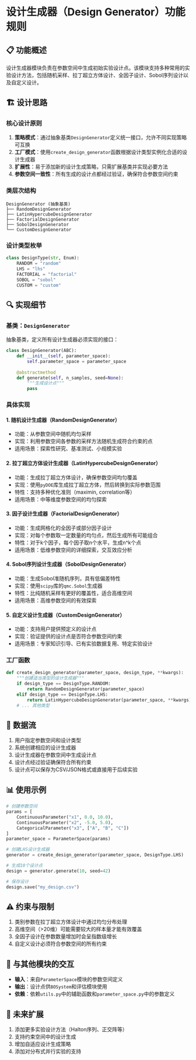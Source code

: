 # 设计生成器（Design Generator）功能规则

## 📋 功能概述

设计生成器模块负责在参数空间中生成初始实验设计点。该模块支持多种常用的实验设计方法，包括随机采样、拉丁超立方体设计、全因子设计、Sobol序列设计以及自定义设计。

## 🏗️ 设计思路

### 核心设计原则

1. **策略模式**：通过抽象基类`DesignGenerator`定义统一接口，允许不同实现策略可互换
2. **工厂模式**：使用`create_design_generator`函数根据设计类型实例化合适的设计生成器
3. **扩展性**：易于添加新的设计生成策略，只需扩展基类并实现必要方法
4. **参数空间一致性**：所有生成的设计点都经过验证，确保符合参数空间约束

### 类层次结构

```
DesignGenerator (抽象基类)
├── RandomDesignGenerator
├── LatinHypercubeDesignGenerator
├── FactorialDesignGenerator 
├── SobolDesignGenerator
└── CustomDesignGenerator
```

### 设计类型枚举

```python
class DesignType(str, Enum):
    RANDOM = "random"
    LHS = "lhs"
    FACTORIAL = "factorial"
    SOBOL = "sobol"
    CUSTOM = "custom"
```

## 🔍 实现细节

### 基类：`DesignGenerator`

抽象基类，定义所有设计生成器必须实现的接口：

```python
class DesignGenerator(ABC):
    def __init__(self, parameter_space):
        self.parameter_space = parameter_space
        
    @abstractmethod
    def generate(self, n_samples, seed=None):
        """生成设计点"""
        pass
```

### 具体实现

#### 1. 随机设计生成器（RandomDesignGenerator）

- 功能：从参数空间中随机均匀采样
- 实现：利用参数空间各参数的采样方法随机生成符合约束的点
- 适用场景：探索性研究、基准测试、小规模实验

#### 2. 拉丁超立方体设计生成器（LatinHypercubeDesignGenerator）

- 功能：生成拉丁超立方体设计，确保参数空间均匀覆盖
- 实现：使用`pyDOE`库生成拉丁超立方体，然后转换到实际参数范围
- 特性：支持多种优化准则（maximin, correlation等）
- 适用场景：中等维度参数空间的均匀探索

#### 3. 因子设计生成器（FactorialDesignGenerator）

- 功能：生成网格化的全因子或部分因子设计
- 实现：对每个参数取一定数量的均匀点，然后生成所有可能组合
- 特性：对于k个因子，每个因子取n个水平，生成n^k个点
- 适用场景：低维参数空间的详细探索，交互效应分析

#### 4. Sobol序列设计生成器（SobolDesignGenerator）

- 功能：生成Sobol准随机序列，具有低偏差特性
- 实现：使用`scipy`库的`qmc.Sobol`生成器
- 特性：比纯随机采样有更好的覆盖性，适合高维空间
- 适用场景：高维参数空间的有效探索

#### 5. 自定义设计生成器（CustomDesignGenerator）

- 功能：支持用户提供预定义的设计点
- 实现：验证提供的设计点是否符合参数空间约束
- 适用场景：专家知识引导、已有实验数据复用、特定实验设计

### 工厂函数

```python
def create_design_generator(parameter_space, design_type, **kwargs):
    """创建适当类型的设计生成器"""
    if design_type == DesignType.RANDOM:
        return RandomDesignGenerator(parameter_space)
    elif design_type == DesignType.LHS:
        return LatinHypercubeDesignGenerator(parameter_space, **kwargs)
    # ... 其他类型
```

## 🔄 数据流

1. 用户指定参数空间和设计类型
2. 系统创建相应的设计生成器
3. 设计生成器在参数空间中生成设计点
4. 设计点经过验证确保符合所有约束
5. 设计点可以保存为CSV/JSON格式或直接用于后续实验

## 📊 使用示例

```python
# 创建参数空间
params = [
    ContinuousParameter("x1", 0.0, 10.0),
    ContinuousParameter("x2", -5.0, 5.0),
    CategoricalParameter("x3", ["A", "B", "C"])
]
parameter_space = ParameterSpace(params)

# 创建LHS设计生成器
generator = create_design_generator(parameter_space, DesignType.LHS)

# 生成10个设计点
design = generator.generate(10, seed=42)

# 保存设计
design.save("my_design.csv")
```

## ⚠️ 约束与限制

1. 类别参数在拉丁超立方体设计中通过均匀分布处理
2. 高维空间（>20维）可能需要较大的样本量才能有效覆盖
3. 全因子设计在参数数量增加时会呈指数级增长
4. 自定义设计必须符合参数空间的所有约束

## 🔄 与其他模块的交互

- **输入**：来自`ParameterSpace`模块的参数空间定义
- **输出**：设计点供`BOSystem`和评估模块使用
- **依赖**：依赖`utils.py`中的辅助函数和`parameter_space.py`中的参数定义

## 🔮 未来扩展

1. 添加更多实验设计方法（Halton序列、正交阵等）
2. 支持约束空间中的设计生成
3. 增加自适应设计生成策略
4. 添加对分布式并行实验的支持 
